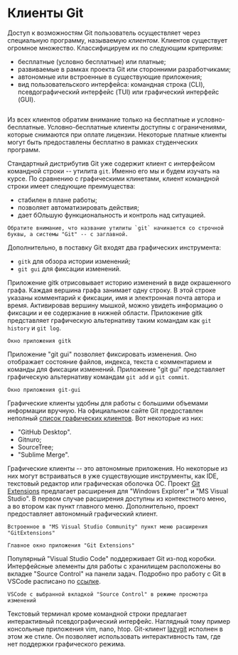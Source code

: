 # Клиенты Git

<!-- Клиент командной строки -->
Доступ к возможностям Git пользователь осуществляет через специальную программу, называемую *клиентом*.
Клиентов существует огромное множество.
Классифицируем их по следующим критериям:
* бесплатные (условно бесплатные) или платные;
* развиваемые в рамках проекта Git или сторонними разработчиками;
* автономные или встроенные в существующие приложения;
* вид пользовательского интерфейса: командная строка (CLI), псевдографический интерфейс (TUI) или графический интерфейс (GUI).

```{figure} ./images/git-clients.png
```

Из всех клиентов обратим внимание только на бесплатные и условно-бесплатные.
Условно-бесплатные клиенты доступны с ограничениями, которые снимаются при оплате лицензии.
Некоторые платные клиенты могут быть предоставлены бесплатно в рамках студенческих программ.

<!-- Клиент командной строки -->
Стандартный дистрибутив Git уже содержит клиент с интерфейсом командной строки -- утилита `git`.
Именно его мы и будем изучать на курсе.
По сравнению с графическими клинетами, клиент командной строки имеет следующие преимущества:
* стабилен в плане работы;
* позволяет автоматизировать действия;
* дает бОльшую функциональность и контроль над ситуацией.

```{note}
Обратите внимание, что название утилиты `git` начинается со строчной буквы, а системы "Git" -- с заглавной.
```

Дополнительно, в поставку Git входят два графических инструмента:
* `gitk` для обзора истории изменений;
* `git gui` для фиксации изменений.

Приложение gitk отрисовывает историю изменений в виде окрашенного графа.
Каждая вершина графа занимает одну строку.
В этой строке указаны комментарий к фиксации, имя и электронная почта автора и время.
Активировав вершину мышкой, можно увидеть информацию о фиксации и ее содержание в нижней области.
Приложение gitk представляет графическую альтернативу таким командам как `git history` и `git log`.
```{figure} ./images/gitk.png
Окно приложения gitk
```

Приложение "git gui" позволяет фиксировать изменения.
Оно отображает состояние файлов, индекса, текста с комментарием и команды для фиксации изменений.
Приложение "git gui" представляет графическую альтернативу командам `git add` и `git commit`.
```{figure} ./images/git-gui.png
Окно приложения git-gui
```

<!-- Клиенты с графическим интерфейсом -->
Графические клиенты удобны для работы с большими объемами информации вручную.
На официальном сайте Git предоставлен неполный [список графических клиентов](https://git-scm.com/downloads/guis).
Вот некоторые из них:
* "GitHub Desktop". 
* Gitnuro;
* SourceTree;
* "Sublime Merge".

<!-- Клиенты, встроенные в текстовые редакторы и интегрированные среды разработки -->
Графические клиенты -- это автономные приложения.
Но некоторые из них могут встраиваться в уже существующие инструменты, как IDE, текстовый редактор или графическая оболочка ОС.
Проект [Git Extensions](https://github.com/gitextensions/gitextensions) предлагает расширения для "Windows Explorer" и "MS Visual Studio".
В первом случае расширения доступны из контекстного меню, а во втором как пункт главного меню.
Дополнительно, проект предоставляет автономный графический клиент.

```{figure} ./images/gitext.png
Встроенное в "MS Visual Studio Community" пункт меню расширения "GitExtensions"
```

```{figure} ./images/gitext-window.png
Главное окно приложения "Git Extensions"
```

Популярный "Visual Studio Code" поддерживает Git из-под коробки.
Интерфейсные элементы для работы с хранилищем расположены во вкладке "Source Control" на панели задач.
Подробно про работу с Git в VSCode расписано по [ссылке](https://code.visualstudio.com/docs/sourcecontrol/overview).
```{figure} ./images/vscode-git.png
VSCode с выбранной вкладкой "Source Control" в режиме просмотра изменений
```

Текстовый терминал кроме командной строки предлагает интерактивный псевдографический интерфейс.
Наглядный тому пример консольные приложения vim, nano, htop.
Git-клиент [lazygit](https://github.com/jesseduffield/lazygit) исполнен в этом же стиле.
Он позволяет использовать интерактивность там, где нет поддержки графического режима.

